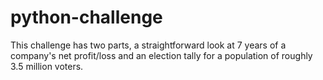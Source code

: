 # python-challenge
This challenge has two parts, a straightforward look at 7 years of a company's net profit/loss and an election tally for a population of roughly 3.5 million voters. 
